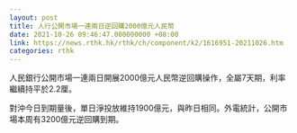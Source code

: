 ```yaml
---
layout: post
title: 人行公開市場一連兩日逆回購2000億元人民幣
date: 2021-10-26 09:46:47.000000000 +08:00
link: https://news.rthk.hk/rthk/ch/component/k2/1616951-20211026.htm
categories: rthk
---
```


人民銀行公開市場一連兩日開展2000億元人民幣逆回購操作，全屬7天期，利率繼續持平於2.2厘。

對沖今日到期量後，單日淨投放維持1900億元，與昨日相同。外電統計，公開市場本周有3200億元逆回購到期。
